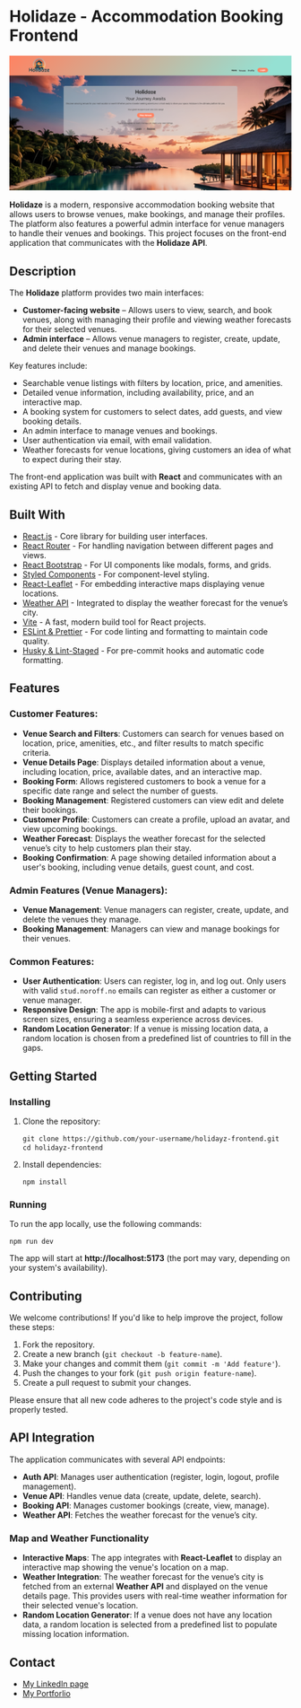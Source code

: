 # Holidaze - Accommodation Booking Frontend

![image](/src/assets/images/Screenshot-Holidaze.png)

**Holidaze** is a modern, responsive accommodation booking website that allows users to browse venues, make bookings, and manage their profiles. The platform also features a powerful admin interface for venue managers to handle their venues and bookings. This project focuses on the front-end application that communicates with the **Holidaze API**.

## Description

The **Holidaze** platform provides two main interfaces:

- **Customer-facing website** – Allows users to view, search, and book venues, along with managing their profile and viewing weather forecasts for their selected venues.
- **Admin interface** – Allows venue managers to register, create, update, and delete their venues and manage bookings.

Key features include:

- Searchable venue listings with filters by location, price, and amenities.
- Detailed venue information, including availability, price, and an interactive map.
- A booking system for customers to select dates, add guests, and view booking details.
- An admin interface to manage venues and bookings.
- User authentication via email, with email validation.
- Weather forecasts for venue locations, giving customers an idea of what to expect during their stay.

The front-end application was built with **React** and communicates with an existing API to fetch and display venue and booking data.

## Built With

- [React.js](https://reactjs.org/) - Core library for building user interfaces.
- [React Router](https://reactrouter.com/) - For handling navigation between different pages and views.
- [React Bootstrap](https://react-bootstrap.github.io/) - For UI components like modals, forms, and grids.
- [Styled Components](https://styled-components.com/) - For component-level styling.
- [React-Leaflet](https://react-leaflet.js.org/) - For embedding interactive maps displaying venue locations.
- [Weather API](https://openweathermap.org/api) - Integrated to display the weather forecast for the venue’s city.
- [Vite](https://vitejs.dev/) - A fast, modern build tool for React projects.
- [ESLint & Prettier](https://eslint.org/) - For code linting and formatting to maintain code quality.
- [Husky & Lint-Staged](https://github.com/okonet/lint-staged) - For pre-commit hooks and automatic code formatting.

## Features

### **Customer Features:**

- **Venue Search and Filters**: Customers can search for venues based on location, price, amenities, etc., and filter results to match specific criteria.
- **Venue Details Page**: Displays detailed information about a venue, including location, price, available dates, and an interactive map.
- **Booking Form**: Allows registered customers to book a venue for a specific date range and select the number of guests.
- **Booking Management**: Registered customers can view edit and delete their bookings.
- **Customer Profile**: Customers can create a profile, upload an avatar, and view upcoming bookings.
- **Weather Forecast**: Displays the weather forecast for the selected venue’s city to help customers plan their stay.
- **Booking Confirmation**: A page showing detailed information about a user's booking, including venue details, guest count, and cost.

### **Admin Features (Venue Managers):**

- **Venue Management**: Venue managers can register, create, update, and delete the venues they manage.
- **Booking Management**: Managers can view and manage bookings for their venues.

### **Common Features:**

- **User Authentication**: Users can register, log in, and log out. Only users with valid `stud.noroff.no` emails can register as either a customer or venue manager.
- **Responsive Design**: The app is mobile-first and adapts to various screen sizes, ensuring a seamless experience across devices.
- **Random Location Generator**: If a venue is missing location data, a random location is chosen from a predefined list of countries to fill in the gaps.

## Getting Started

### Installing

1. Clone the repository:

   ```
   git clone https://github.com/your-username/holidayz-frontend.git
   cd holidayz-frontend
   ```

2. Install dependencies:

   ```
   npm install
   ```

### Running

To run the app locally, use the following commands:

```
npm run dev
```

The app will start at **http://localhost:5173** (the port may vary, depending on your system's availability).

## Contributing

We welcome contributions! If you'd like to help improve the project, follow these steps:

1. Fork the repository.
2. Create a new branch (`git checkout -b feature-name`).
3. Make your changes and commit them (`git commit -m 'Add feature'`).
4. Push the changes to your fork (`git push origin feature-name`).
5. Create a pull request to submit your changes.

Please ensure that all new code adheres to the project's code style and is properly tested.

## API Integration

The application communicates with several API endpoints:

- **Auth API**: Manages user authentication (register, login, logout, profile management).
- **Venue API**: Handles venue data (create, update, delete, search).
- **Booking API**: Manages customer bookings (create, view, manage).
- **Weather API**: Fetches the weather forecast for the venue’s city.

### Map and Weather Functionality

- **Interactive Maps**: The app integrates with **React-Leaflet** to display an interactive map showing the venue's location on a map.
- **Weather Integration**: The weather forecast for the venue’s city is fetched from an external **Weather API** and displayed on the venue details page. This provides users with real-time weather information for their selected venue's location.
- **Random Location Generator**: If a venue does not have any location data, a random location is selected from a predefined list to populate missing location information.

## Contact

- [My LinkedIn page](https://www.linkedin.com/in/kristine-tyrholm-7902172a4)
- [My Portforlio](https://kristinetyrholm.netlify.app)
